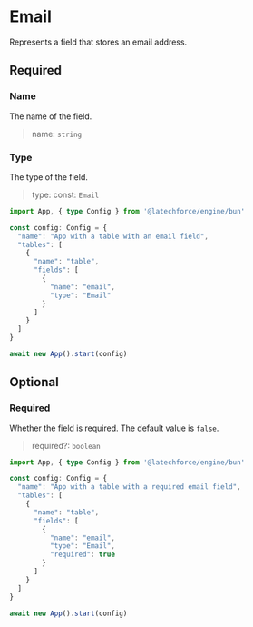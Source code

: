 # Email

Represents a field that stores an email address.

## Required

### Name

The name of the field.
>name: `string`

### Type

The type of the field.
>type: const: `Email`

```ts
import App, { type Config } from '@latechforce/engine/bun'

const config: Config = {
  "name": "App with a table with an email field",
  "tables": [
    {
      "name": "table",
      "fields": [
        {
          "name": "email",
          "type": "Email"
        }
      ]
    }
  ]
}

await new App().start(config)
```
## Optional

### Required

Whether the field is required.
The default value is `false`.
>required?: `boolean`

```ts
import App, { type Config } from '@latechforce/engine/bun'

const config: Config = {
  "name": "App with a table with a required email field",
  "tables": [
    {
      "name": "table",
      "fields": [
        {
          "name": "email",
          "type": "Email",
          "required": true
        }
      ]
    }
  ]
}

await new App().start(config)
```
